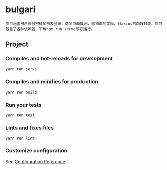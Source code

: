 # bulgari
```
项目涵盖用户账号密码加密及登录，商品页面展示，购物车的实现，对axios的函数封装。项目包含了各种依赖包，下载npm run serve即可运行。
```
## Project 

### Compiles and hot-reloads for development
```
yarn run serve
```

### Compiles and minifies for production
```
yarn run build
```

### Run your tests
```
yarn run test
```

### Lints and fixes files
```
yarn run lint
```

### Customize configuration
See [Configuration Reference](https://cli.vuejs.org/config/).
